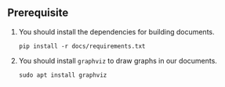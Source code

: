 ## Prerequisite

1. You should install the dependencies for building documents.

    ```console
    pip install -r docs/requirements.txt
    ```

2. You should install `graphviz` to draw graphs in our documents.

    ```console
    sudo apt install graphviz
    ```

